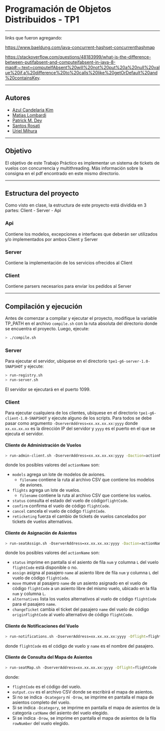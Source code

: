 # Programación de Objetos Distribuidos - TP1

---------------------------------------------------------------------------------
links que fueron agregando:

https://www.baeldung.com/java-concurrent-hashset-concurrenthashmap

https://stackoverflow.com/questions/48183999/what-is-the-difference-between-putifabsent-and-computeifabsent-in-java-8-map#:~:text=computeIfAbsent%20will%20not%20put%20a%20null%20value%20if,a%20difference%20to%20calls%20like%20getOrDefault%20and%20containsKey.

---------------------------------------------------------------------------------

## Autores

- [Azul Candelaria Kim](https://github.com/AzuCande)
- [Matias Lombardi](https://github.com/matiaslombardi)
- [Patrick M. Dey](https://github.com/patrickmdey)
- [Santos Rosati](https://github.com/srosati)
- [Uriel Mihura](https://github.com/uri-99)

---------------------------------------------------------------------------------

## Objetivo

El objetivo de este Trabajo Práctico es implementar un sistema de tickets de vuelos con concurrencia y multithreading.
Más información sobre la consigna en el pdf encontrado en este mismo directorio.

---------------------------------------------------------------------------------

## Estructura del proyecto
Como visto en clase, la estructura de este proyecto está dividida en 3 partes:
Client - Server - Api

### Api
Contiene los modelos, excepciones e interfaces que deberán ser utilizados y/o implementados por ambos Client y Server

### Server
Contiene la implementación de los servicios ofrecidos al Client

### Client
Contiene parsers necesarios para envíar los pedidos al Server


---------------------------------------------------------------------------------

## Compilación y ejecución
Antes de comenzar a compilar y ejecutar el proyecto, modifique la variable TP_PATH en el archivo `compile.sh` con la ruta absoluta del directorio donde se encuentra el proyecto.
Luego, ejecute:
```bash
> ./compile.sh
```

### Server
Para ejecutar el servidor, ubíquese en el directorio `tpe1-g6-server-1.0-SNAPSHOT` y ejecute:
```bash
> run-registry.sh
> run-server.sh
```
El servidor se ejecutará en el puerto 1099.

### Client
Para ejecutar cualquiera de los clientes, ubíquese en el directorio `tpe1-g6-client-1.0-SNAPSHOT` y ejecute alguno de los scripts.
Para todos se debe pasar como argumento `-DserverAddress=xx.xx.xx.xx:yyyy` donde `xx.xx.xx.xx` es la dirección IP del servidor y `yyyy` es el puerto en el que se ejecuta el servidor.

#### Cliente de Administración de Vuelos

```bash
> run-admin-client.sh -DserverAddress=xx.xx.xx.xx:yyyy -Daction=actionName [ -DinPath=filename | -Dflight=flightCode ]
```
donde los posibles valores del `actionName` son:
  * `models` agrega un lote de modelos de aviones.
    * `filename` contiene la ruta al archivo CSV que contiene los modelos de aviones.
  * `flights` agrega un lote de vuelos.
    * `filename` contiene la ruta al archivo CSV que contiene los vuelos.
  * `status` consulta el estado del vuelo de código`flightCode`.
  * `confirm` confirma el vuelo de código `flightCode`.
  * `cancel` cancela el vuelo de código `flightCode`.
  * `reticketing` fuerza el cambio de tickets de vuelos cancelados por tickets de vuelos alternativos.

#### Cliente de Asignación de Asientos

```bash
> run-seatAssign.sh -DserverAddress=xx.xx.xx.xx:yyyy -Daction=actionName -Dflight=flightCode [ -Dpassenger=name | -Drow=num | -Dcol=L | -DoriginalFlight=originFlightCode ]
```

donde los posibles valores del `actionName` son:
  * `status` imprime en pantalla si el asiento de fila `num` y columna `L` del vuelo `flightCode` está disponible o no.
  * `assign` asigna al pasajero `name` al asiento libre de fila `num` y columna `L` del vuelo de código `flightCode`.
  * `move` mueve al pasajero `name` de un asiento asignado en el vuelo de código `flightCode` a un asiento libre del mismo vuelo, ubicado en la fila `num` y columna `L`.
  * `alternatives` lista los vuelos alternativos al vuelo de código `flightCode` para el pasajero `name`.
  * `changeTicket` cambia el ticket del pasajero `name` del vuelo de código `originFlightCode` al vuelo alternativo de código `flightCode`.

#### Cliente de Notificaciones del Vuelo
    
```bash
> run-notifications.sh -DserverAddress=xx.xx.xx.xx:yyyy -Dflight=flightCode -Dpassenger=name
```

donde `flightCode` es el código de vuelo y `name` es el nombre del pasajero.

#### Cliente de Consulta del Mapa de Asientos

```bash
> run-seatMap.sh -DserverAddress=xx.xx.xx.xx:yyyy -Dflight=flightCode [ -Dcategory=catName | -Drow=rowNumber ] -DoutPath=output.csv
```

donde:
* `flightCode` es el código del vuelo.
* `output.csv` es el archivo CSV donde se escribirá el mapa de asientos.
* Si no se indica `-Dcategory` ni `-Drow`, se imprime en pantalla el mapa de asientos completo del vuelo.
* Si se indica `-Dcategory`, se imprime en pantalla el mapa de asientos de la categoría `catName` del asiento del vuelo elegido.
* Si se indica `-Drow`, se imprime en pantalla el mapa de asientos de la fila `rowNumber` del vuelo elegido.
